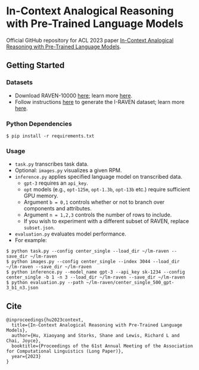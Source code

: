 # In-Context Analogical Reasoning with Pre-Trained Language Models
Official GitHub repository for ACL 2023 paper [In-Context Analogical Reasoning with Pre-Trained Language Models](https://arxiv.org/abs/2305.17626).

## Getting Started

### Datasets
* Download RAVEN-10000 [here](https://drive.google.com/file/d/111swnEzAY2NfZgeyAhVwQujMjRUfeyuY/view); learn more [here](http://wellyzhang.github.io/project/raven.html).
* Follow instructions [here](https://github.com/husheng12345/SRAN) to generate the I-RAVEN dataset; learn more [here](https://arxiv.org/abs/2002.06838).

### Python Dependencies
```
$ pip install -r requirements.txt
```

### Usage
* `task.py` transcribes task data.
* Optional: `images.py` visualizes a given RPM.
* `inference.py` applies specified language model on transcribed data.
  * `gpt-3` requires an `api_key`.
  * `opt` models (e.g., `opt-125m`, `opt-1.3b`, `opt-13b` etc.) require sufficient GPU memory.
  * Argument `b = 0,1` controls whether or not to branch over components and attributes.
  * Argument `n = 1,2,3` controls the number of rows to include.
  * If you wish to experiment with a different subset of RAVEN, replace `subset.json`.
* `evaluation.py` evaluates model performance.
* For example:
```
$ python task.py --config center_single --load_dir ~/lm-raven --save_dir ~/lm-raven
$ python images.py --config center_single --index 3044 --load_dir ~/lm-raven --save_dir ~/lm-raven
$ python inference.py --model_name gpt-3 --api_key sk-1234 --config center_single -b 1 -n 3 --load_dir ~/lm-raven --save_dir ~/lm-raven
$ python evaluation.py --path ~/lm-raven/center_single_500_gpt-3_b1_n3.json
```

## Cite
```
@inproceedings{hu2023context,
  title={In-Context Analogical Reasoning with Pre-Trained Language Models},
  author={Hu, Xiaoyang and Storks, Shane and Lewis, Richard L and Chai, Joyce},
  booktitle={Proceedings of the 61st Annual Meeting of the Association for Computational Linguistics (Long Paper)},
  year={2023}
}
```
